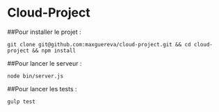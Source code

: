 Cloud-Project
=============

##Pour installer le projet :
```
git clone git@github.com:maxguereva/cloud-project.git && cd cloud-project && npm install
```

##Pour lancer le serveur :
```
node bin/server.js
```

##Pour lancer les tests :
```
gulp test
```

